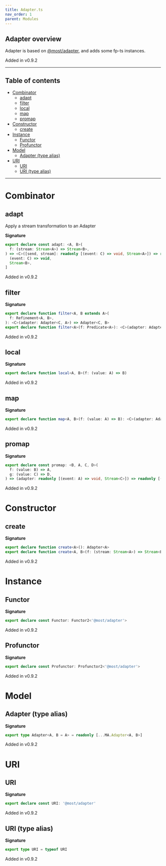 ```yaml
---
title: Adapter.ts
nav_order: 1
parent: Modules
---
```


## Adapter overview

Adapter is based on [@most/adapter](https://github.com/mostjs/adapter), and adds some fp-ts
instances.

Added in v0.9.2

---

<h2 class="text-delta">Table of contents</h2>

- [Combinator](#combinator)
  - [adapt](#adapt)
  - [filter](#filter)
  - [local](#local)
  - [map](#map)
  - [promap](#promap)
- [Constructor](#constructor)
  - [create](#create)
- [Instance](#instance)
  - [Functor](#functor)
  - [Profunctor](#profunctor)
- [Model](#model)
  - [Adapter (type alias)](#adapter-type-alias)
- [URI](#uri)
  - [URI](#uri-1)
  - [URI (type alias)](#uri-type-alias)

---

# Combinator

## adapt

Apply a stream transformation to an Adapter

**Signature**

```ts
export declare const adapt: <A, B>(
  f: (stream: Stream<A>) => Stream<B>,
) => <C>([send, stream]: readonly [(event: C) => void, Stream<A>]) => readonly [
  (event: C) => void,
  Stream<B>,
]
```

Added in v0.9.2

## filter

**Signature**

```ts
export declare function filter<A, B extends A>(
  f: Refinement<A, B>,
): <C>(adapter: Adapter<C, A>) => Adapter<C, B>
export declare function filter<A>(f: Predicate<A>): <C>(adapter: Adapter<C, A>) => Adapter<C, A>
```

Added in v0.9.2

## local

**Signature**

```ts
export declare function local<A, B>(f: (value: A) => B)
```

Added in v0.9.2

## map

**Signature**

```ts
export declare function map<A, B>(f: (value: A) => B): <C>(adapter: Adapter<C, A>) => Adapter<C, B>
```

Added in v0.9.2

## promap

**Signature**

```ts
export declare const promap: <B, A, C, D>(
  f: (value: B) => A,
  g: (value: C) => D,
) => (adapter: readonly [(event: A) => void, Stream<C>]) => readonly [(event: B) => void, Stream<D>]
```

Added in v0.9.2

# Constructor

## create

**Signature**

```ts
export declare function create<A>(): Adapter<A>
export declare function create<A, B>(f: (stream: Stream<A>) => Stream<B>): Adapter<A, B>
```

Added in v0.9.2

# Instance

## Functor

**Signature**

```ts
export declare const Functor: Functor2<'@most/adapter'>
```

Added in v0.9.2

## Profunctor

**Signature**

```ts
export declare const Profunctor: Profunctor2<'@most/adapter'>
```

Added in v0.9.2

# Model

## Adapter (type alias)

**Signature**

```ts
export type Adapter<A, B = A> = readonly [...MA.Adapter<A, B>]
```

Added in v0.9.2

# URI

## URI

**Signature**

```ts
export declare const URI: '@most/adapter'
```

Added in v0.9.2

## URI (type alias)

**Signature**

```ts
export type URI = typeof URI
```

Added in v0.9.2
